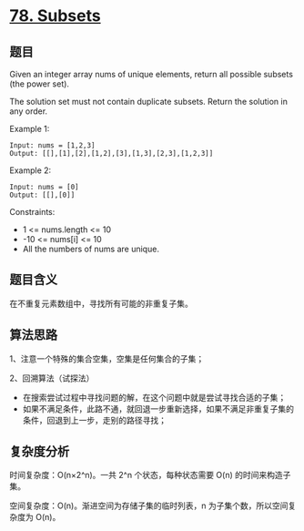 # [78. Subsets](https://leetcode.com/problems/subsets/)

## 题目

Given an integer array nums of unique elements, return all possible subsets (the power set).

The solution set must not contain duplicate subsets. Return the solution in any order.

Example 1:
```
Input: nums = [1,2,3]
Output: [[],[1],[2],[1,2],[3],[1,3],[2,3],[1,2,3]]
```

Example 2:
```
Input: nums = [0]
Output: [[],[0]]
```

Constraints:
- 1 <= nums.length <= 10
- -10 <= nums[i] <= 10
- All the numbers of nums are unique.

## 题目含义

在不重复元素数组中，寻找所有可能的非重复子集。

## 算法思路

1、注意一个特殊的集合空集，空集是任何集合的子集；

2、回溯算法（试探法）
- 在搜索尝试过程中寻找问题的解，在这个问题中就是尝试寻找合适的子集；
- 如果不满足条件，此路不通，就回退一步重新选择，如果不满足非重复子集的条件，回退到上一步，走别的路径寻找；

## 复杂度分析

时间复杂度：O(n×2^n)。一共 2^n 个状态，每种状态需要 O(n) 的时间来构造子集。

空间复杂度：O(n)。渐进空间为存储子集的临时列表，n 为子集个数，所以空间复杂度为 O(n)。
